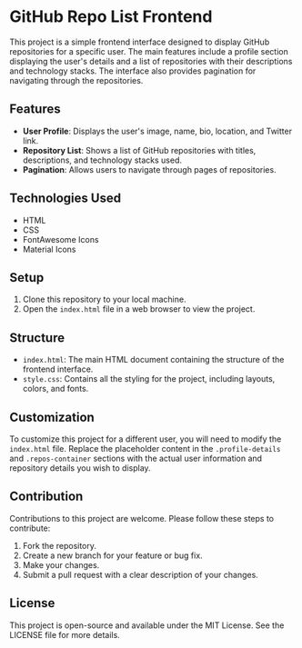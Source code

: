 # GitHub Repo List Frontend

This project is a simple frontend interface designed to display GitHub repositories for a specific user. The main features include a profile section displaying the user's details and a list of repositories with their descriptions and technology stacks. The interface also provides pagination for navigating through the repositories.

## Features

- **User Profile**: Displays the user's image, name, bio, location, and Twitter link.
- **Repository List**: Shows a list of GitHub repositories with titles, descriptions, and technology stacks used.
- **Pagination**: Allows users to navigate through pages of repositories.

## Technologies Used

- HTML
- CSS
- FontAwesome Icons
- Material Icons

## Setup

1. Clone this repository to your local machine.
2. Open the `index.html` file in a web browser to view the project.

## Structure

- `index.html`: The main HTML document containing the structure of the frontend interface.
- `style.css`: Contains all the styling for the project, including layouts, colors, and fonts.

## Customization

To customize this project for a different user, you will need to modify the `index.html` file. Replace the placeholder content in the `.profile-details` and `.repos-container` sections with the actual user information and repository details you wish to display.

## Contribution

Contributions to this project are welcome. Please follow these steps to contribute:

1. Fork the repository.
2. Create a new branch for your feature or bug fix.
3. Make your changes.
4. Submit a pull request with a clear description of your changes.

## License

This project is open-source and available under the MIT License. See the LICENSE file for more details.
